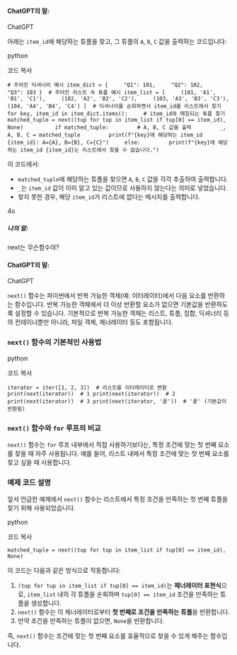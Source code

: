 #### ChatGPT의 말:

ChatGPT

아래는 `item_id`에 해당하는 튜플을 찾고, 그 튜플의 `A`, `B`, `C` 값을 출력하는 코드입니다:

python

코드 복사

`# 주어진 딕셔너리 예시 item_dict = {     "Q1": 101,     "Q2": 102,     "Q3": 103 }  # 주어진 리스트 속 튜플 예시 item_list = [     (101, 'A1', 'B1', 'C1'),     (102, 'A2', 'B2', 'C2'),     (103, 'A3', 'B3', 'C3'),     (104, 'A4', 'B4', 'C4') ]  # 딕셔너리를 순회하면서 item_id를 리스트에서 찾기 for key, item_id in item_dict.items():     # item_id와 매칭되는 튜플 찾기     matched_tuple = next((tup for tup in item_list if tup[0] == item_id), None)          if matched_tuple:         # A, B, C 값을 출력         _, A, B, C = matched_tuple         print(f"{key}에 해당하는 item_id {item_id}: A={A}, B={B}, C={C}")     else:         print(f"{key}에 해당하는 item_id {item_id}는 리스트에서 찾을 수 없습니다.")`

이 코드에서:

- `matched_tuple`에 해당하는 튜플을 찾으면 `A`, `B`, `C` 값을 각각 추출하여 출력합니다.
- `_`는 `item_id` 값이 이미 알고 있는 값이므로 사용하지 않는다는 의미로 넣었습니다.
- 찾지 못한 경우, 해당 `item_id`가 리스트에 없다는 메시지를 출력합니다.

4o

##### 나의 말:

next는 무슨함수야?

#### ChatGPT의 말:

ChatGPT

`next()` 함수는 파이썬에서 반복 가능한 객체(예: 이터레이터)에서 다음 요소를 반환하는 함수입니다. 반복 가능한 객체에서 더 이상 반환할 요소가 없으면 기본값을 반환하도록 설정할 수 있습니다. 기본적으로 반복 가능한 객체는 리스트, 튜플, 집합, 딕셔너리 등의 컨테이너뿐만 아니라, 파일 객체, 제너레이터 등도 포함됩니다.

### `next()` 함수의 기본적인 사용법

python

코드 복사

`iterator = iter([1, 2, 3])  # 리스트를 이터레이터로 변환 print(next(iterator))  # 1 print(next(iterator))  # 2 print(next(iterator))  # 3 print(next(iterator, '끝'))  # '끝' (기본값이 반환됨)`

### `next()` 함수와 `for` 루프의 비교

`next()` 함수는 `for` 루프 내부에서 직접 사용하기보다는, 특정 조건에 맞는 첫 번째 요소를 찾을 때 자주 사용됩니다. 예를 들어, 리스트 내에서 특정 조건에 맞는 첫 번째 요소를 찾고 싶을 때 사용합니다.

### 예제 코드 설명

앞서 언급한 예제에서 `next()` 함수는 리스트에서 특정 조건을 만족하는 첫 번째 튜플을 찾기 위해 사용되었습니다.

python

코드 복사

`matched_tuple = next((tup for tup in item_list if tup[0] == item_id), None)`

이 코드는 다음과 같은 방식으로 작동합니다:

1. `(tup for tup in item_list if tup[0] == item_id)`는 **제너레이터 표현식**으로, `item_list` 내의 각 튜플을 순회하며 `tup[0] == item_id` 조건을 만족하는 튜플을 생성합니다.
2. `next()` 함수는 이 제너레이터로부터 **첫 번째로 조건을 만족하는 튜플**을 반환합니다.
3. 만약 조건을 만족하는 튜플이 없으면, `None`을 반환합니다.

즉, `next()` 함수는 조건에 맞는 첫 번째 요소를 효율적으로 찾을 수 있게 해주는 함수입니다.